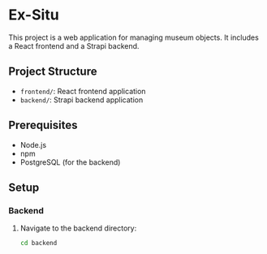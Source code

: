 # Ex-Situ

This project is a web application for managing museum objects. It includes a React frontend and a Strapi backend.

## Project Structure

- `frontend/`: React frontend application
- `backend/`: Strapi backend application

## Prerequisites

- Node.js
- npm
- PostgreSQL (for the backend)

## Setup

### Backend

1. Navigate to the backend directory:
   ```sh
   cd backend
